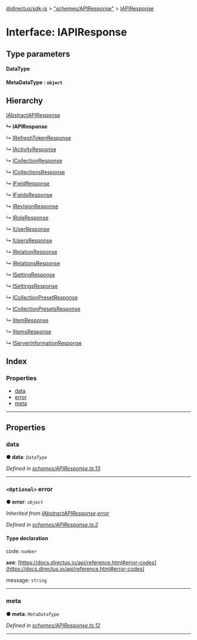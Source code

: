 [@directus/sdk-js](../README.md) > ["schemes/APIResponse"](../modules/_schemes_apiresponse_.md) > [IAPIResponse](../interfaces/_schemes_apiresponse_.iapiresponse.md)

# Interface: IAPIResponse

## Type parameters
#### DataType 
#### MetaDataType :  `object`
## Hierarchy

 [IAbstractAPIResponse](_schemes_apiresponse_.iabstractapiresponse.md)

**↳ IAPIResponse**

↳  [IRefreshTokenResponse](_schemes_response_token_.irefreshtokenresponse.md)

↳  [IActivityResponse](_schemes_response_activity_.iactivityresponse.md)

↳  [ICollectionResponse](_schemes_response_collection_.icollectionresponse.md)

↳  [ICollectionsResponse](_schemes_response_collection_.icollectionsresponse.md)

↳  [IFieldResponse](_schemes_response_field_.ifieldresponse.md)

↳  [IFieldsResponse](_schemes_response_field_.ifieldsresponse.md)

↳  [IRevisionResponse](_schemes_response_revision_.irevisionresponse.md)

↳  [IRoleResponse](_schemes_response_role_.iroleresponse.md)

↳  [IUserResponse](_schemes_response_user_.iuserresponse.md)

↳  [IUsersResponse](_schemes_response_user_.iusersresponse.md)

↳  [IRelationResponse](_schemes_response_relation_.irelationresponse.md)

↳  [IRelationsResponse](_schemes_response_relation_.irelationsresponse.md)

↳  [ISettingResponse](_schemes_response_setting_.isettingresponse.md)

↳  [ISettingsResponse](_schemes_response_setting_.isettingsresponse.md)

↳  [ICollectionPresetResponse](_schemes_response_collectionpreset_.icollectionpresetresponse.md)

↳  [ICollectionPresetsResponse](_schemes_response_collectionpreset_.icollectionpresetsresponse.md)

↳  [IItemResponse](_schemes_response_item_.iitemresponse.md)

↳  [IItemsResponse](_schemes_response_item_.iitemsresponse.md)

↳  [IServerInformationResponse](_schemes_response_serverinformation_.iserverinformationresponse.md)

## Index

### Properties

* [data](_schemes_apiresponse_.iapiresponse.md#data)
* [error](_schemes_apiresponse_.iapiresponse.md#error)
* [meta](_schemes_apiresponse_.iapiresponse.md#meta)

---

## Properties

<a id="data"></a>

###  data

**● data**: *`DataType`*

*Defined in [schemes/APIResponse.ts:13](https://github.com/janbiasi/sdk-js/blob/0ae3664/src/schemes/APIResponse.ts#L13)*

___
<a id="error"></a>

### `<Optional>` error

**● error**: *`object`*

*Inherited from [IAbstractAPIResponse](_schemes_apiresponse_.iabstractapiresponse.md).[error](_schemes_apiresponse_.iabstractapiresponse.md#error)*

*Defined in [schemes/APIResponse.ts:2](https://github.com/janbiasi/sdk-js/blob/0ae3664/src/schemes/APIResponse.ts#L2)*

#### Type declaration

 code: `number`

*__see__*: [https://docs.directus.io/api/reference.html#error-codes](https://docs.directus.io/api/reference.html#error-codes)

 message: `string`

___
<a id="meta"></a>

###  meta

**● meta**: *`MetaDataType`*

*Defined in [schemes/APIResponse.ts:12](https://github.com/janbiasi/sdk-js/blob/0ae3664/src/schemes/APIResponse.ts#L12)*

___

